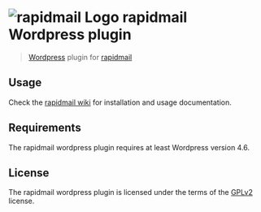 # ![rapidmail Logo](https://avatars0.githubusercontent.com/u/25850436?v=3&s=50 "rapidmail Logo") rapidmail Wordpress plugin
> [Wordpress](https://wordpress.org/) plugin for [rapidmail](http://www.rapidmail.de)

## Usage

Check the [rapidmail wiki](https://de.rapidmail.wiki) for installation and usage documentation.

## Requirements

The rapidmail wordpress plugin requires at least Wordpress version 4.6. 

## License

The rapidmail wordpress plugin is licensed under the terms of the [GPLv2](LICENSE) license.